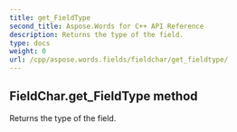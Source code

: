 ```yaml
---
title: get_FieldType
second_title: Aspose.Words for C++ API Reference
description: Returns the type of the field. 
type: docs
weight: 0
url: /cpp/aspose.words.fields/fieldchar/get_fieldtype/
---
```

## FieldChar.get_FieldType method


Returns the type of the field. 

